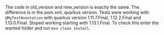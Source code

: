 The code in old_version and new_version is exactly the same.
The difference is in the pom.xml, quarkus version.
Tests were working with `@MyTestAnontation` with quarkus version 1.11.7.Final, 1.12.2.Final and 1.13.0.Final. 
Stoped working starting with 1.13.1.Final.
To check this enter the wanted folder and run `mvn clean install`.

